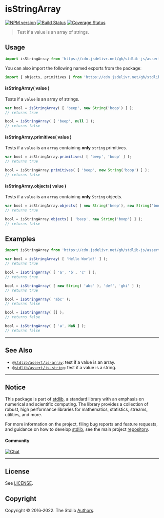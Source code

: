 <!--

@license Apache-2.0

Copyright (c) 2018 The Stdlib Authors.

Licensed under the Apache License, Version 2.0 (the "License");
you may not use this file except in compliance with the License.
You may obtain a copy of the License at

   http://www.apache.org/licenses/LICENSE-2.0

Unless required by applicable law or agreed to in writing, software
distributed under the License is distributed on an "AS IS" BASIS,
WITHOUT WARRANTIES OR CONDITIONS OF ANY KIND, either express or implied.
See the License for the specific language governing permissions and
limitations under the License.

-->

# isStringArray

[![NPM version][npm-image]][npm-url] [![Build Status][test-image]][test-url] [![Coverage Status][coverage-image]][coverage-url] <!-- [![dependencies][dependencies-image]][dependencies-url] -->

> Test if a value is an array of strings.



<section class="usage">

## Usage

```javascript
import isStringArray from 'https://cdn.jsdelivr.net/gh/stdlib-js/assert-is-string-array@deno/mod.js';
```

You can also import the following named exports from the package:

```javascript
import { objects, primitives } from 'https://cdn.jsdelivr.net/gh/stdlib-js/assert-is-string-array@deno/mod.js';
```

#### isStringArray( value )

Tests if a `value` is an array of strings.

<!-- eslint-disable no-new-wrappers -->

```javascript
var bool = isStringArray( [ 'beep', new String('boop') ] );
// returns true

bool = isStringArray( [ 'beep', null ] );
// returns false
```

#### isStringArray.primitives( value )

Tests if a `value` is an `array` containing **only** `string` primitives.

<!-- eslint-disable no-new-wrappers -->

```javascript
var bool = isStringArray.primitives( [ 'beep', 'boop' ] );
// returns true

bool = isStringArray.primitives( [ 'beep', new String('boop') ] );
// returns false
```

#### isStringArray.objects( value )

Tests if a `value` is an `array` containing **only** `String` objects.

<!-- eslint-disable no-new-wrappers -->

```javascript
var bool = isStringArray.objects( [ new String('beep'), new String('boop') ] );
// returns true

bool = isStringArray.objects( [ 'beep', new String('boop') ] );
// returns false
```

</section>

<!-- /.usage -->

<section class="examples">

## Examples

<!-- eslint-disable no-new-wrappers -->

<!-- eslint no-undef: "error" -->

```javascript
import isStringArray from 'https://cdn.jsdelivr.net/gh/stdlib-js/assert-is-string-array@deno/mod.js';

var bool = isStringArray( [ 'Hello World!' ] );
// returns true

bool = isStringArray( [ 'a', 'b', 'c' ] );
// returns true

bool = isStringArray( [ new String( 'abc' ), 'def', 'ghi' ] );
// returns true

bool = isStringArray( 'abc' );
// returns false

bool = isStringArray( [] );
// returns false

bool = isStringArray( [ 'a', NaN ] );
// returns false
```

</section>

<!-- /.examples -->

<!-- Section for related `stdlib` packages. Do not manually edit this section, as it is automatically populated. -->

<section class="related">

* * *

## See Also

-   <span class="package-name">[`@stdlib/assert/is-array`][@stdlib/assert/is-array]</span><span class="delimiter">: </span><span class="description">test if a value is an array.</span>
-   <span class="package-name">[`@stdlib/assert/is-string`][@stdlib/assert/is-string]</span><span class="delimiter">: </span><span class="description">test if a value is a string.</span>

</section>

<!-- /.related -->

<!-- Section for all links. Make sure to keep an empty line after the `section` element and another before the `/section` close. -->


<section class="main-repo" >

* * *

## Notice

This package is part of [stdlib][stdlib], a standard library with an emphasis on numerical and scientific computing. The library provides a collection of robust, high performance libraries for mathematics, statistics, streams, utilities, and more.

For more information on the project, filing bug reports and feature requests, and guidance on how to develop [stdlib][stdlib], see the main project [repository][stdlib].

#### Community

[![Chat][chat-image]][chat-url]

---

## License

See [LICENSE][stdlib-license].


## Copyright

Copyright &copy; 2016-2022. The Stdlib [Authors][stdlib-authors].

</section>

<!-- /.stdlib -->

<!-- Section for all links. Make sure to keep an empty line after the `section` element and another before the `/section` close. -->

<section class="links">

[npm-image]: http://img.shields.io/npm/v/@stdlib/assert-is-string-array.svg
[npm-url]: https://npmjs.org/package/@stdlib/assert-is-string-array

[test-image]: https://github.com/stdlib-js/assert-is-string-array/actions/workflows/test.yml/badge.svg?branch=main
[test-url]: https://github.com/stdlib-js/assert-is-string-array/actions/workflows/test.yml?query=branch:main

[coverage-image]: https://img.shields.io/codecov/c/github/stdlib-js/assert-is-string-array/main.svg
[coverage-url]: https://codecov.io/github/stdlib-js/assert-is-string-array?branch=main

<!--

[dependencies-image]: https://img.shields.io/david/stdlib-js/assert-is-string-array.svg
[dependencies-url]: https://david-dm.org/stdlib-js/assert-is-string-array/main

-->

[chat-image]: https://img.shields.io/gitter/room/stdlib-js/stdlib.svg
[chat-url]: https://gitter.im/stdlib-js/stdlib/

[stdlib]: https://github.com/stdlib-js/stdlib

[stdlib-authors]: https://github.com/stdlib-js/stdlib/graphs/contributors

[umd]: https://github.com/umdjs/umd
[es-module]: https://developer.mozilla.org/en-US/docs/Web/JavaScript/Guide/Modules

[deno-url]: https://github.com/stdlib-js/assert-is-string-array/tree/deno
[umd-url]: https://github.com/stdlib-js/assert-is-string-array/tree/umd
[esm-url]: https://github.com/stdlib-js/assert-is-string-array/tree/esm
[branches-url]: https://github.com/stdlib-js/assert-is-string-array/blob/main/branches.md

[stdlib-license]: https://raw.githubusercontent.com/stdlib-js/assert-is-string-array/main/LICENSE

<!-- <related-links> -->

[@stdlib/assert/is-array]: https://github.com/stdlib-js/assert-is-array/tree/deno

[@stdlib/assert/is-string]: https://github.com/stdlib-js/assert-is-string/tree/deno

<!-- </related-links> -->

</section>

<!-- /.links -->
